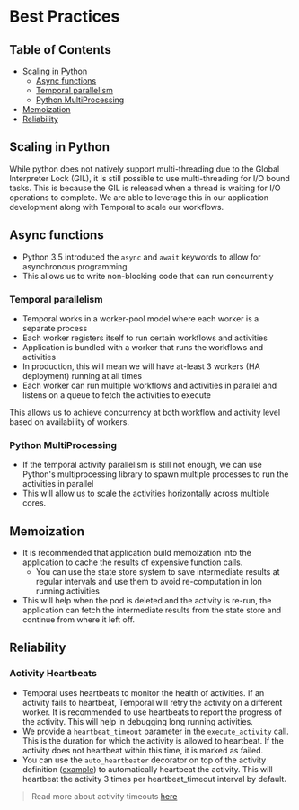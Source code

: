 # Best Practices

## Table of Contents
- [Scaling in Python](#scaling-in-python)
  - [Async functions](#async-functions)
  - [Temporal parallelism](#temporal-parallelism)
  - [Python MultiProcessing](#python-multiprocessing)
- [Memoization](#memoization)
- [Reliability](#reliability)


## Scaling in Python
While python does not natively support multi-threading due to the Global Interpreter Lock (GIL), it is still possible to use multi-threading for I/O bound tasks. This is because the GIL is released when a thread is waiting for I/O operations to complete.
We are able to leverage this in our application development along with Temporal to scale our workflows.

## Async functions
- Python 3.5 introduced the `async` and `await` keywords to allow for asynchronous programming
- This allows us to write non-blocking code that can run concurrently

### Temporal parallelism
- Temporal works in a worker-pool model where each worker is a separate process
- Each worker registers itself to run certain workflows and activities
- Application is bundled with a worker that runs the workflows and activities
- In production, this will mean we will have at-least 3 workers (HA deployment) running at all times
- Each worker can run multiple workflows and activities in parallel and listens on a queue to fetch the activities to execute

This allows us to achieve concurrency at both workflow and activity level based on availability of workers.

### Python MultiProcessing
- If the temporal activity parallelism is still not enough, we can use Python's multiprocessing library to spawn multiple processes to run the activities in parallel
- This will allow us to scale the activities horizontally across multiple cores.


## Memoization
- It is recommended that application build memoization into the application to cache the results of expensive function calls.
  - You can use the state store system to save intermediate results at regular intervals and use them to avoid re-computation in lon running activities
- This will help when the pod is deleted and the activity is re-run, the application can fetch the intermediate results from the state store and continue from where it left off.

## Reliability

### Activity Heartbeats
- Temporal uses heartbeats to monitor the health of activities. If an activity fails to heartbeat, Temporal will retry the activity on a different worker. It is recommended to use heartbeats to report the progress of the activity. This will help in debugging long running activities.
- We provide a `heartbeat_timeout` parameter in the `execute_activity` call. This is the duration for which the activity is allowed to heartbeat. If the activity does not heartbeat within this time, it is marked as failed.
- You can use the `auto_heartbeater` decorator on top of the activity definition ([example](https://github.com/atlanhq/application-sdk/blob/main/application_sdk/workflows/sql/workflow.py#L238)) to automatically heartbeat the activity. This will heartbeat the activity 3 times per heartbeat_timeout interval by default.

> Read more about activity timeouts [here](https://temporal.io/blog/activity-timeouts)